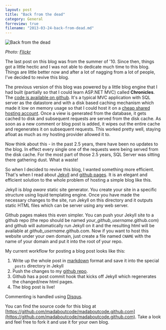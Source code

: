 ```yaml
---
layout: post
title: "Back from the dead"
category: General
forreview: true
filename: "2013-03-24-back-from-dead.md"
---
```

![Back from the dead](http://farm3.staticflickr.com/2735/5807179168_41db33897d_z.jpg)

*Photo: [Flickr](http://www.flickr.com/photos/natura_pagana/5807179168/sizes/z/in/photostream/)*

The last post on this blog was from the summer of '10. Since then, things got a little hectic and I was not able to dedicate much time to this blog. Things are little better now and after a lot of nagging from a lot of people, I've decided to revive this blog. 

The previous version of this blog was powered by a little blog engine that I had built (partially so that I could learn ASP.NET MVC) called **Chronicles**. The [code is available on github](https://github.com/madaboutcode/Chronicles).   It's a typical MVC application with SQL server as the datastore and with a disk based caching mechanism which made it low on memory usage so that I could host it on a [cheap shared hosting account](http://www.winhost.com/). Once a view is generated from the database, it gets cached to disk and subsequent requests are served from the disk cache. As soon as a new comment or blog post is added, it wipes out the entire cache and regenerates it on subsequent  requests. This worked pretty well, staying afloat as much as my hosting provider allowed it to. 

Now think about this - in the past 2.5 years, there have been no updates to the blog. In effect every single one of the requests were being served from the disk cache. For the most part of those 2.5 years, SQL Server was sitting there gathering dust. What a waste! 

So when I decided to revive this blog, I wanted something more efficient. That's when I read about [Jekyll](https://github.com/mojombo/jekyll#jekyll) and [github pages](http://pages.github.com/). It is an elegant and efficient solution to the whole problem of hosting a simple blog like this. 

Jekyll is *blog aware* static site generator. You create your site in a specific structure using liquid templating engine. Once you have made the necessary changes to the site, run Jekyll on this directory and it outputs static HTML files which can be server using any web server. 

Github pages makes this even simpler. You can push your Jekyll site to a github repo (the repo should be named *your_github_username*.github.com) and github will automatically run Jekyll on it and the resulting html will be available at *github_username*.github.com. Now if you want to host this website under your own domain, just create a file named `CNAME` with the name of your domain and put it into the root of your repo.  

My current workflow for posting a blog post looks like this:
1. Write up the whole post in [markdown](http://en.wikipedia.org/wiki/Markdown) format and save it into the special `_posts` directory in  Jekyll
2.  Push the changes to my [github repo](https://github.com/madaboutcode/madaboutcode.github.com). 
3. Github has a post commit hook that kicks off Jekyll which regenerates the changed/new html pages. 
4. The blog post is live! 

Commenting is handled using [Disqus](http://disqus.com/). 

You can find the source code for this blog at [https://github.com/madaboutcode/madaboutcode.github.com](https://github.com/madaboutcode/madaboutcode.github.com). Take a look and feel free to fork it and use it for your own blog.
